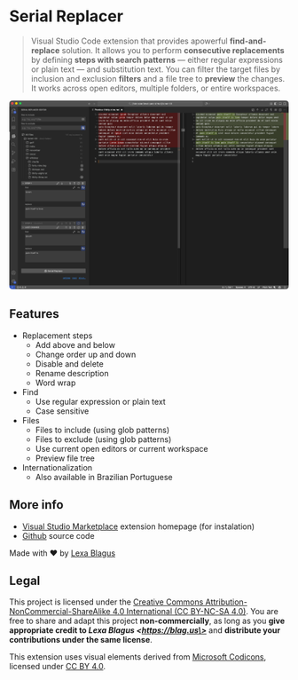# Serial Replacer

> Visual Studio Code extension that provides apowerful  **find-and-replace** solution. It allows you to perform **consecutive replacements** by defining **steps with search patterns** — either regular expressions or plain text — and substitution text. You can filter the target files by inclusion and exclusion **filters** and a file tree to **preview** the changes. It works across open editors, multiple folders, or entire workspaces.

![screenshot](images/screenshot.png)

## Features

- Replacement steps
  - Add above and below
  - Change order up and down
  - Disable and delete
  - Rename description
  - Word wrap
- Find
  - Use regular expression or plain text
  - Case sensitive
- Files
  - Files to include (using glob patterns)
  - Files to exclude (using glob patterns)
  - Use current open editors or current workspace
  - Preview file tree
- Internationalization
  - Also available in Brazilian Portuguese


## More info

- [Visual Studio Marketplace](https://marketplace.visualstudio.com/items?itemName=blagus.serial-replacer) extension homepage (for instalation)
- [Github](https://github.com/lexblagus/vscode-serial-replacer) source code

Made with ♥ by [Lexa Blagus](https://blag.us/)

## Legal

This project is licensed under the [Creative Commons Attribution-NonCommercial-ShareAlike 4.0 International (CC BY-NC-SA 4.0)](./LICENSE.txt). You are free to share and adapt this project **non-commercially**, as long as you **give appropriate credit to *Lexa Blagus \<https://blag.us\>*** and **distribute your contributions under the same license**.

This extension uses visual elements derived from [Microsoft Codicons](https://github.com/microsoft/vscode-codicons), licensed under [CC BY 4.0](https://creativecommons.org/licenses/by/4.0/).
